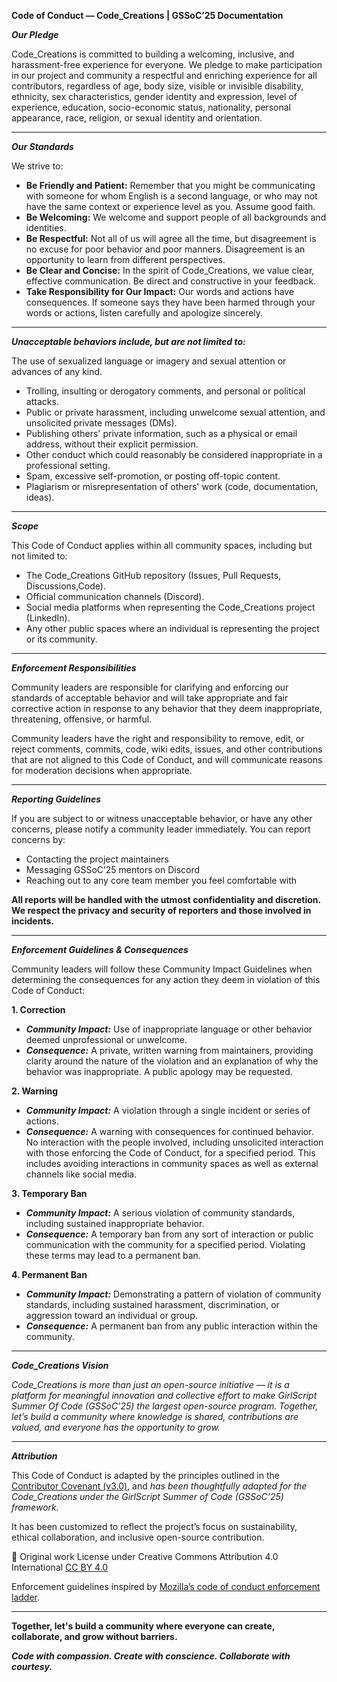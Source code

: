**Code of Conduct — Code_Creations | GSSoC’25 Documentation**

***Our Pledge***

Code_Creations is committed to building a welcoming, inclusive, and harassment-free experience for everyone. We pledge to make participation in our project and community a respectful and enriching experience for all contributors, regardless of age, body size, visible or invisible disability, ethnicity, sex characteristics, gender identity and expression, level of experience, education, socio-economic status, nationality, personal appearance, race, religion, or sexual identity and orientation.

---

***Our Standards***

We strive to:
- **Be Friendly and Patient:** Remember that you might be communicating with someone for whom English is a second language, or who may not have the same context or experience level as you. Assume good faith.
- **Be Welcoming:** We welcome and support people of all backgrounds and identities.
- **Be Respectful:** Not all of us will agree all the time, but disagreement is no excuse for poor behavior and poor manners. Disagreement is an opportunity to learn from different perspectives.
- **Be Clear and Concise:** In the spirit of Code_Creations, we value clear, effective communication. Be direct and constructive in your feedback.
- **Take Responsibility for Our Impact:** Our words and actions have consequences. If someone says they have been harmed through your words or actions, listen carefully and apologize sincerely.

---

***Unacceptable behaviors include, but are not limited to:***

The use of sexualized language or imagery and sexual attention or advances of any kind.
- Trolling, insulting or derogatory comments, and personal or political attacks.
- Public or private harassment, including unwelcome sexual attention, and unsolicited private messages (DMs).
- Publishing others' private information, such as a physical or email address, without their explicit permission.
- Other conduct which could reasonably be considered inappropriate in a professional setting.
- Spam, excessive self-promotion, or posting off-topic content.
- Plagiarism or misrepresentation of others' work (code, documentation, ideas).

---

***Scope***

This Code of Conduct applies within all community spaces, including but not limited to:
- The Code_Creations GitHub repository (Issues, Pull Requests, Discussions,Code).
- Official communication channels (Discord).
- Social media platforms when representing the Code_Creations project (LinkedIn).
- Any other public spaces where an individual is representing the project or its community.

---

***Enforcement Responsibilities***

Community leaders are responsible for clarifying and enforcing our standards of acceptable behavior and will take appropriate and fair corrective action in response to any behavior that they deem inappropriate, threatening, offensive, or harmful.

Community leaders have the right and responsibility to remove, edit, or reject comments, commits, code, wiki edits, issues, and other contributions that are not aligned to this Code of Conduct, and will communicate reasons for moderation decisions when appropriate.

---

***Reporting Guidelines***

If you are subject to or witness unacceptable behavior, or have any other concerns, please notify a community leader immediately. You can report concerns by:
- Contacting the project maintainers 
- Messaging GSSoC’25 mentors on Discord
- Reaching out to any core team member you feel comfortable with

**All reports will be handled with the utmost confidentiality and discretion. We respect the privacy and security of reporters and those involved in incidents.**

---

***Enforcement Guidelines & Consequences***

Community leaders will follow these Community Impact Guidelines when determining the consequences for any action they deem in violation of this Code of Conduct:

**1. Correction**
- ***Community Impact:*** Use of inappropriate language or other behavior deemed unprofessional or unwelcome.
- ***Consequence:*** A private, written warning from maintainers, providing clarity around the nature of the violation and an explanation of why the behavior was inappropriate. A public apology may be requested.

**2. Warning**
- ***Community Impact:*** A violation through a single incident or series of actions.
- ***Consequence:*** A warning with consequences for continued behavior. No interaction with the people involved, including unsolicited interaction with those enforcing the Code of Conduct, for a specified period. This includes avoiding interactions in community spaces as well as external channels like social media.

**3. Temporary Ban**
- ***Community Impact:*** A serious violation of community standards, including sustained inappropriate behavior.
- ***Consequence:*** A temporary ban from any sort of interaction or public communication with the community for a specified period. Violating these terms may lead to a permanent ban.

**4. Permanent Ban**
- ***Community Impact:*** Demonstrating a pattern of violation of community standards, including sustained harassment, discrimination, or aggression toward an individual or group.
- ***Consequence:*** A permanent ban from any public interaction within the community.

---

***Code_Creations Vision***

*Code_Creations is more than just an open-source initiative — it is a platform for meaningful innovation and collective effort to make GirlScript Summer Of Code (GSSoC'25) the largest open-source program. Together, let’s build a community where knowledge is shared, contributions are valued, and everyone has the opportunity to grow.*

---

***Attribution***

This Code of Conduct is adapted by the principles outlined in the 
[Contributor Covenant (v3.0)](https://www.contributor-covenant.org/version/3/0/code_of_conduct/), and *has been thoughtfully adapted for the Code_Creations under the GirlScript Summer of Code (GSSoC’25) framework.*

It has been customized to reflect the project’s focus on sustainability, ethical collaboration, and inclusive open-source contribution.

📌 Original work License under Creative Commons Attribution 4.0 International [CC BY 4.0](https://creativecommons.org/licenses/by/4.0/)

Enforcement guidelines inspired by [Mozilla’s code of conduct enforcement ladder](https://github.com/mozilla/diversity).

---

**Together, let's build a community where everyone can create, collaborate, and grow without barriers.**

***Code with compassion. Create with conscience. Collaborate with courtesy.***
